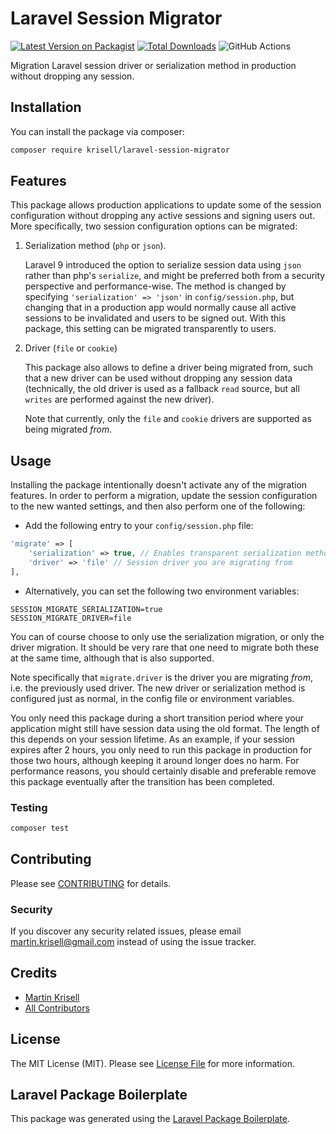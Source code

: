 # Laravel Session Migrator

[![Latest Version on Packagist](https://img.shields.io/packagist/v/krisell/laravel-session-migrator.svg?style=flat-square)](https://packagist.org/packages/krisell/laravel-session-migrator)
[![Total Downloads](https://img.shields.io/packagist/dt/krisell/laravel-session-migrator.svg?style=flat-square)](https://packagist.org/packages/krisell/laravel-session-migrator)
![GitHub Actions](https://github.com/krisell/laravel-session-migrator/actions/workflows/main.yml/badge.svg)

Migration Laravel session driver or serialization method in production without dropping any session.

## Installation

You can install the package via composer:

```bash
composer require krisell/laravel-session-migrator
```

## Features

This package allows production applications to update some of the session configuration without dropping
any active sessions and signing users out. More specifically, two session configuration options can be migrated:

1.  Serialization method (`php` or `json`).

    Laravel 9 introduced the option to serialize session data using `json` rather than php's `serialize`, and might
    be preferred both from a security perspective and performance-wise. The method is changed by specifying
    `'serialization' => 'json'` in `config/session.php`, but changing that in a production app would normally cause all
    active sessions to be invalidated and users to be signed out. With this package, this setting can be migrated
    transparently to users.

2.  Driver (`file` or `cookie`)

    This package also allows to define a driver being migrated from, such that a new driver can be used without dropping
    any session data (technically, the old driver is used as a fallback `read` source, but all `writes` are performed
    against the new driver).

    Note that currently, only the `file` and `cookie` drivers are supported as being migrated _from_.

## Usage

Installing the package intentionally doesn't activate any of the migration features. In order to perform a migration,
update the session configuration to the new wanted settings, and then also perform one of the following:

- Add the following entry to your `config/session.php` file:

```php
'migrate' => [
    'serialization' => true, // Enables transparent serialization method migration
    'driver' => 'file' // Session driver you are migrating from
],
```

- Alternatively, you can set the following two environment variables:

```
SESSION_MIGRATE_SERIALIZATION=true
SESSION_MIGRATE_DRIVER=file
```

You can of course choose to only use the serialization migration, or only the driver migration. It should be very
rare that one need to migrate both these at the same time, although that is also supported.

Note specifically that `migrate.driver` is the driver you are migrating _from_, i.e. the previously used driver. The
new driver or serialization method is configured just as normal, in the config file or environment variables.

You only need this package during a short transition period where your application might still have session data using
the old format. The length of this depends on your session lifetime. As an example, if your session expires after 2 hours,
you only need to run this package in production for those two hours, although keeping it around longer does no harm. For performance reasons, you should certainly disable and preferable remove this package eventually after the transition has been completed.

### Testing

```bash
composer test
```

## Contributing

Please see [CONTRIBUTING](CONTRIBUTING.md) for details.

### Security

If you discover any security related issues, please email martin.krisell@gmail.com instead of using the issue tracker.

## Credits

- [Martin Krisell](https://github.com/krisell)
- [All Contributors](../../contributors)

## License

The MIT License (MIT). Please see [License File](LICENSE.md) for more information.

## Laravel Package Boilerplate

This package was generated using the [Laravel Package Boilerplate](https://laravelpackageboilerplate.com).

